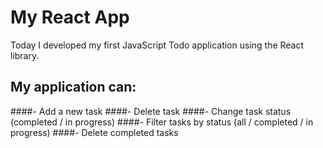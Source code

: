 # My React App
Today I developed my first JavaScript Todo application using the React library.
## My application can:

####- Add a new task
####- Delete task
####- Change task status (completed / in progress)
####- Filter tasks by status (all / completed / in progress)
####- Delete completed tasks
